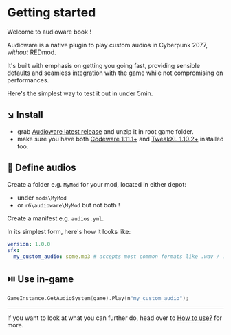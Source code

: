 # Getting started

Welcome to audioware book !

Audioware is a native plugin to play custom audios in Cyberpunk 2077, *without* REDmod.

It's built with emphasis on getting you going fast, providing sensible defaults and seamless integration with the game while not compromising on performances.

Here's the simplest way to test it out in under 5min.

## ↘️ Install

- grab [Audioware latest release](https://github.com/cyb3rpsych0s1s/audioware/releases/latest) and unzip it in root game folder.
- make sure you have both [Codeware 1.11.1+](https://github.com/psiberx/cp2077-codeware/releases) and [TweakXL 1.10.2+](https://github.com/psiberx/cp2077-tweak-xl/releases) installed too.

## 📄 Define audios

Create a folder e.g. `MyMod` for your mod, located in either depot:

- under `mods\MyMod`
- or `r6\audioware\MyMod`
but not both !

Create a manifest e.g. `audios.yml`.

In its simplest form, here's how it looks like:

```yml
version: 1.0.0
sfx:
  my_custom_audio: some.mp3 # accepts most common formats like .wav / .ogg / .mp3 / .flac
```

## ⏯️ Use in-game

```swift
GameInstance.GetAudioSystem(game).Play(n"my_custom_audio");
```

---

If you want to look at what you can further do, head over to [How to use?](./USAGE.md) for more.
